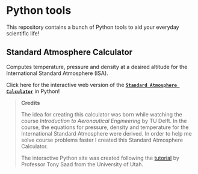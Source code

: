 # Python tools

This repository contains a bunch of Python tools to aid your everyday scientific life!

## Standard Atmosphere Calculator

Computes temperature, pressure and density at a desired altitude for the International Standard Atmosphere (ISA).

Click here for the interactive web version of the [**`Standard Atmosphere Calculator`**](https://camillejr.github.io/Tools/standard-atmosphere-calculator.html) in Python!

> **Credits**
>
> The idea for creating this calculator was born while watching the course *Introduction to Aeronautical Engineering* by TU Delft. In the course, the equations for pressure, density and temperature for the International Standard Atmosphere were derived. In order to help me solve course problems faster I created this Standard Atmosphere Calculator.
>
> The interactive Python site was created following the [tutorial](http://www.tonysaad.net/code/convert-interactive-jupyter-notebook-into-a-website/) by Professor Tony Saad from the University of Utah.

